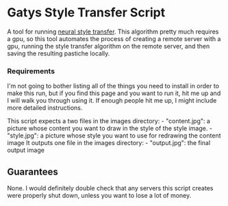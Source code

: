 # Gatys Style Transfer Script

A tool for running [neural style transfer](https://arxiv.org/abs/1508.06576).  This algorithm pretty much requires a gpu, so this tool automates the process of creating a remote server with a gpu, running the style transfer algorithm on the remote server, and then saving the resulting pastiche locally.

### Requirements
I'm not going to bother listing all of the things you need to install in order to make this run, but if you find this page and you want to run it, hit me up and I will walk you through using it.  If enough people hit me up, I might include more detailed instructions.

This script expects a two files in the images directory:
    - "content.jpg": a picture whose content you want to draw in the style of the style image.
    - "style.jpg": a picture whose style you want to use for redrawing the content image
It outputs one file in the images directory:
    - "output.jpg": the final output image

## Guarantees
None.  I would definitely double check that any servers this script creates were properly shut down, unless you want to lose a lot of money.
